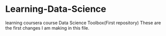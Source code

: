 # Learning-Data-Science
learning coursera course Data Science Toolbox(First repository)
These are the first changes I am making in this file.
